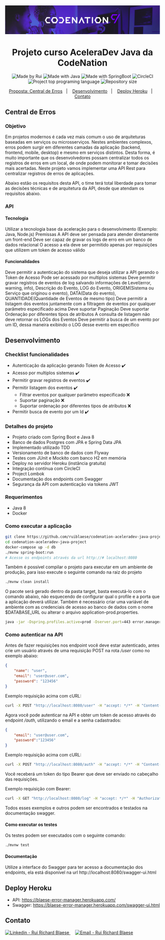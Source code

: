 <p align="center">
    <img alt="Code Nation" src="https://raw.githubusercontent.com/ruiblaese/codenation-aceleradev-java-project/master/.github/codenation.jpeg" />
</p>

<h1 align="center">
    Projeto curso AceleraDev Java da CodeNation
</h1>
<p align="center">  
  <img alt="Made by Rui" src="https://img.shields.io/badge/Made%20by-ruiblaese-%2304D361">
  
  <img alt="Made with Java" src="https://img.shields.io/badge/Made%20with-Java-%1f425f">  
  
  <img alt="Made with SpringBoot" src="https://img.shields.io/badge/Made%20with-SpringBoot-%1f425f">  

  <img alt="CircleCI" src="https://circleci.com/gh/ruiblaese/codenation-aceleradev-java-project.svg?style=shield">  

<img alt="Project top programing language" src="https://img.shields.io/github/languages/top/ruiblaese/codenation-aceleradev-java-project">  

  <img alt="Repository size" src="https://img.shields.io/github/repo-size/ruiblaese/codenation-aceleradev-java-project">
</p>
 
<p align="center">
    <a href="#central-de-erros">Proposta: Central de Erros</a>&nbsp;&nbsp;&nbsp;|&nbsp;&nbsp;&nbsp;
    <a href="#desenvolvimento">Desenvolvimento</a>&nbsp;&nbsp;&nbsp;|&nbsp;&nbsp;&nbsp;
    <a href="#deploy-heroku">Deploy Heroku</a>&nbsp;&nbsp;&nbsp;|&nbsp;&nbsp;&nbsp;
    <a href="#contato">Contato</a>
</p>
 

## Central de Erros
### Objetivo
Em projetos modernos é cada vez mais comum o uso de arquiteturas baseadas em serviços ou microsserviços. Nestes ambientes complexos, erros podem surgir em diferentes camadas da aplicação (backend, frontend, mobile, desktop) e mesmo em serviços distintos. Desta forma, é muito importante que os desenvolvedores possam centralizar todos os registros de erros em um local, de onde podem monitorar e tomar decisões mais acertadas. Neste projeto vamos implementar uma API Rest para centralizar registros de erros de aplicações.

Abaixo estão os requisitos desta API, o time terá total liberdade para tomar as decisões técnicas e de arquitetura da API, desde que atendam os requisitos abaixo.

### API
#### Tecnologia
Utilizar a tecnologia base da aceleração para o desenvolvimento (Exemplo: Java, Node.js)
Premissas
A API deve ser pensada para atender diretamente um front-end
Deve ser capaz de gravar os logs de erro em um banco de dados relacional
O acesso a ela deve ser permitido apenas por requisições que utilizem um token de acesso válido
#### Funcionalidades
Deve permitir a autenticação do sistema que deseja utilizar a API gerando o Token de Acesso
Pode ser acessado por multiplos sistemas
Deve permitir gravar registros de eventos de log salvando informações de Level(error, warning, info), Descrição do Evento, LOG do Evento, ORIGEM(Sistema ou Serviço que originou o evento), DATA(Data do evento), QUANTIDADE(Quantidade de Eventos de mesmo tipo)
Deve permitir a listagem dos eventos juntamente com a filtragem de eventos por qualquer parâmetro especificado acima
Deve suportar Paginação
Deve suportar Ordenação por diferentes tipos de atributos
A consulta de listagem não deve retornar os LOGs dos Eventos
Deve permitir a busca de um evento por um ID, dessa maneira exibindo o LOG desse evento em específico

## Desenvolvimento

### Checklist funcionalidades
* Autenticação da aplicação gerando Token de Acesso :heavy_check_mark:
* Acesso por multiplos sistemas :heavy_check_mark:
* Permitir gravar registros de eventos :heavy_check_mark:
* Permitir listagem dos eventos :heavy_check_mark:
  * Filtrar eventos por qualquer parâmetro especificado :x:
  * Suportar paginação :x:
  * Suportar ordenação por diferentes tipos de atributos :x:
* Permitir busca de evento por um Id :heavy_check_mark:

### Detalhes do projeto
* Projeto criado com Spring Boot e Java 8
* Banco de dados Postgres com JPA e Spring Data JPA
* Implementado utilizado TDD
* Versionamento de banco de dados com Flyway
* Testes com JUnit e Mockito com banco H2 em memória
* Deploy no servidor Heroku (instância gratuita)
* Integração contínua com CircleCI
* Project Lombok
* Documentação dos endpoints com Swagger
* Segurança da API com autenticação via tokens JWT 

### Requerimentos
- Java 8
- Docker

### Como executar a aplicação
```bash
git clone https://github.com/ruiblaese/codenation-aceleradev-java-project
cd codenation-aceleradev-java-project
docker-compose up -d db
./mvnw spring-boot:run
# Acesse os endpoints através da url http://# localhost:8080
```

Também é possível compilar o projeto para executar em um ambiente de produção, para isso execute o seguinte comando na raiz do projeto

```bash
./mvnw clean install
```

O pacote será gerado dentro da pasta target, basta executá-lo com o comando abaixo, não esquecendo de configurar qual o profile e a porta que a aplicação deverá utilizar.
Também é necessário criar uma variável de ambiente com as credenciais de acesso ao banco de dados com o nome $DATABASE_URL ou alterar o arquivo application-prod.properties.

```bash
java -jar -Dspring.profiles.active=prod -Dserver.port=443 error.manager-0.0.1-SNAPSHOT.jar
```
### Como autenticar na API
Antes de fazer requisições nos endpoint você deve estar autenticado, antes crie um usuário através de uma requisição POST na rota */user* como no exemplo abaixo:

```json
{
	"name": "user",
	"email": "user@user.com",
	"password": "123456"
}
```
Exemplo requisição acima com cURL: 
```bash
curl -X POST "http://localhost:8080/user" -H "accept: */*" -H "Content-Type: application/json" -d "{\t\"name\": \"user\",\t\"email\": \"user@user.com\",\t\"password\": \"123456\"}"
```

Agora você pode autenticar na API e obter um token de acesso através do endpoint */auth*, utilizando o email e a senha cadastrados:

```json
{
	"email": "user@user.com",
	"password":"123456"
}
```

Exemplo requisição acima com cURL: 
```bash
curl -X POST "http://localhost:8080/auth" -H "accept: */*" -H "Content-Type: application/json" -d "{ \"email\": \"user@user.com\", \"password\": \"123456\"}"
```


Você receberá um token do tipo Bearer que deve ser enviado no cabeçalho das requisições.

Exemplo requisição com Bearer: 
```bash
curl -X GET "http://localhost:8080/log" -H "accept: */*" -H "Authorization: eyJhbGciOiJIUzUxMiJ9.eyJzdWIiOiJ1c2VyQHVzZXIuY29tIiwicm9sZSI6bnVsbCwiY3JlYXRlZCI6MTU4ODQ1NTc4MDgyNCwiZXhwIjoxNTg4NDYxNzgwfQ.tg--NuT6f51oNOqubVDFaZi70UPDkaqZJSXfCiYqe_6EybHdXu2zKvVjhDn3NAHLqLN_if4ATsUvfw27d7Yp9A"
```

Todos esses exemplos e outros podem ser encontrados e testados na documentação swagger.

#### Como executar os testes
Os testes podem ser executados com o seguinte comando:

```bash
./mvnw test
```

#### Documentação
Utilize a interface do Swagger para ter acesso a documentação dos endpoints, ela está disponível na url http://localhost:8080/swagger-ui.html


## Deploy Heroku
- API: https://blaese-error-manager.herokuapp.com/   
- Swagger: https://blaese-error-manager.herokuapp.com/swagger-ui.html  


## Contato

<a href="https://www.linkedin.com/in/ruiblaese/" target="_blank" >
  <img alt="Linkedin - Rui Richard Blaese" src="https://img.shields.io/badge/Linkedin--%23F8952D?style=social&logo=linkedin">
</a>&nbsp;&nbsp;&nbsp;
<a href="mailto:ruiblaese@gmail.com" target="_blank" >
  <img alt="Email - Rui Richard Blaese" src="https://img.shields.io/badge/Email--%23F8952D?style=social&logo=gmail">
</a> 
 
